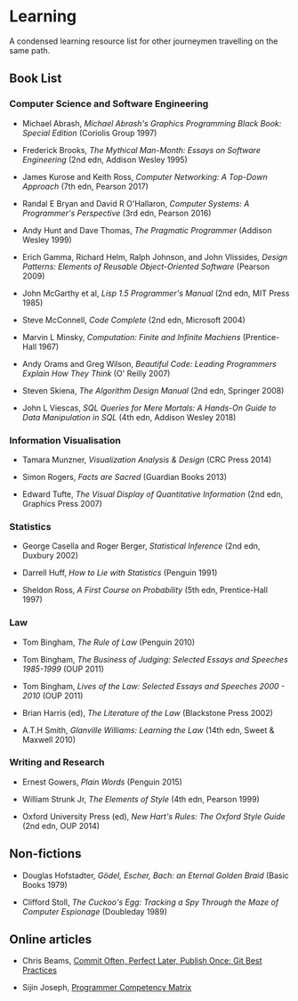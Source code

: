 # Learning

A condensed learning resource list for other journeymen travelling on the same path.

## Book List

### Computer Science and Software Engineering 

* Michael Abrash, *Michael Abrash's Graphics Programming Black Book: Special Edition* (Coriolis Group 1997)

* Frederick Brooks, *The Mythical Man-Month: Essays on Software Engineering* (2nd edn, Addison Wesley 1995)

* James Kurose and Keith Ross, *Computer Networking: A Top-Down Approach* (7th edn, Pearson 2017)

* Randal E Bryan and David R O'Hallaron, *Computer Systems: A Programmer's Perspective* (3rd edn, Pearson 2016)

* Andy Hunt and Dave Thomas, *The Pragmatic Programmer* (Addison Wesley 1999)

* Erich Gamma, Richard Helm, Ralph Johnson, and John Vlissides, *Design Patterns: Elements of Reusable Object-Oriented Software*  (Pearson 2009)

* John McGarthy et al, *Lisp 1.5 Programmer's Manual* (2nd edn, MIT Press 1985)

* Steve McConnell, *Code Complete* (2nd edn, Microsoft 2004)

* Marvin L Minsky, *Computation: Finite and Infinite Machiens* (Prentice-Hall 1967)

* Andy Orams and Greg Wilson, *Beautiful Code: Leading Programmers Explain How They Think* (O' Reilly 2007)

* Steven Skiena, *The Algorithm Design Manual* (2nd edn, Springer 2008)

* John L Viescas, *SQL Queries for Mere Mortals: A Hands-On Guide to Data Manipulation in SQL* (4th edn, Addison Wesley 2018)

### Information Visualisation

* Tamara Munzner, *Visualization Analysis & Design* (CRC Press 2014)

* Simon Rogers, *Facts are Sacred* (Guardian Books 2013)

* Edward Tufte, *The Visual Display of Quantitative Information* (2nd edn, Graphics Press 2007)

### Statistics 

* George Casella and Roger Berger, *Statistical Inference* (2nd edn, Duxbury 2002) 

* Darrell Huff, *How to Lie with Statistics* (Penguin 1991)

* Sheldon Ross, *A First Course on Probability* (5th edn, Prentice-Hall 1997)

### Law

* Tom Bingham, *The Rule of Law* (Penguin 2010)

* Tom Bingham, *The Business of Judging: Selected Essays and Speeches 1985-1999* (OUP 2011)

* Tom Bingham, *Lives of the Law: Selected Essays and Speeches 2000 - 2010* (OUP 2011)

* Brian Harris (ed), *The Literature of the Law* (Blackstone Press 2002)

* A.T.H Smith, *Glanville Williams: Learning the Law* (14th edn, Sweet & Maxwell 2010)

### Writing and Research

* Ernest Gowers, *Plain Words* (Penguin 2015)

* William Strunk Jr, *The Elements of Style* (4th edn, Pearson 1999)

* Oxford University Press (ed), *New Hart's Rules: The Oxford Style Guide* (2nd edn, OUP 2014)

## Non-fictions

* Douglas Hofstadter, *Gödel, Escher, Bach: an Eternal Golden Braid* (Basic Books 1979)

* Clifford Stoll, *The Cuckoo's Egg: Tracking a Spy Through the Maze of Computer Espionage* (Doubleday 1989)

## Online articles

* Chris Beams, [Commit Often, Perfect Later, Publish Once: Git Best Practices](https://sethrobertson.github.io/GitBestPractices/) 

* Sijin Joseph, [Programmer Competency Matrix](sijinjoseph.com/programmer-competency-matrix/)
